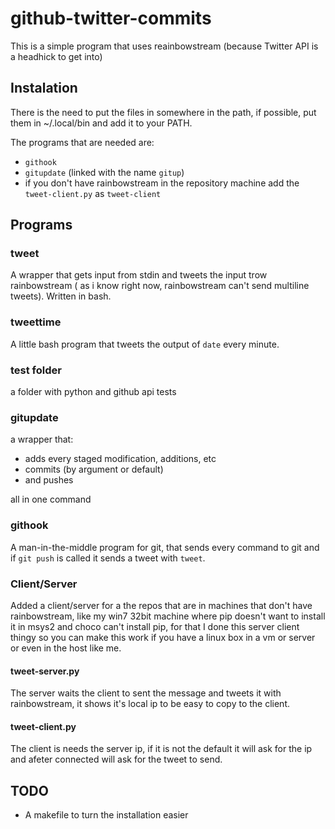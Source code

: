 # github-twitter-commits

This is a simple program that uses reainbowstream (because Twitter API is a headhick to get into)

## Instalation

There is the need to put the files in somewhere in the path, if possible, put them in ~/.local/bin and add it to your PATH.

The programs that are needed are:
- `githook`
- `gitupdate` (linked with the name `gitup`)
- if you don't have rainbowstream in the repository machine add the `tweet-client.py` as `tweet-client`

## Programs

### tweet
A wrapper that gets input from stdin and tweets the input trow rainbowstream ( as i know right now, rainbowstream can't send multiline tweets).
Written in bash.

### tweettime
A little bash program that tweets the output of `date` every minute.

### test folder

a folder with python and github api tests

### gitupdate

a wrapper that: 
 - adds every staged modification, additions, etc
 - commits (by argument or default)
 - and pushes

all in one command

### githook

A man-in-the-middle program for git, that sends every command to git and if `git push` is called it sends a tweet with `tweet`.

### Client/Server

Added a client/server for a the repos that are in machines that don't have rainbowstream, like my win7 32bit machine where pip doesn't want to install it in msys2 and choco can't install pip, for that I done this server client thingy so you can make this work if you have a linux box in a vm or server or even in the host like me.

#### tweet-server.py

The server waits the client to sent the message and tweets it with rainbowstream, it shows it's local ip to be easy to copy to the client.

#### tweet-client.py

The client is needs the server ip, if it is not the default it will ask for the ip and afeter connected will ask for the tweet to send.

## TODO

- A makefile to turn the installation easier